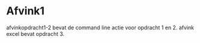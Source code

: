 # Afvink1

afvinkopdracht1-2 bevat de command line actie voor opdracht 1 en 2.
afvink excel bevat opdracht 3.
